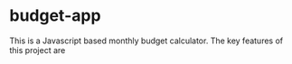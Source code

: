 # budget-app
This is a Javascript based monthly budget calculator. The key features of this project are
